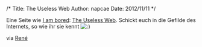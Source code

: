 /*
Title: The Useless Web
Author: napcae
Date: 2012/11/11
*/

Eine Seite wie [I am bored][1]: [The Useless Web][2]. Schickt euch in die Gefilde des Internets, so wie ihr sie kennt <img src='http://198.211.112.164/wp-includes/images/smilies/icon_smile.gif' alt=':)' class='wp-smiley' /> 

via [René][3]

 [1]: http://www.i-am-bored.com
 [2]: http://www.theuselessweb.com/?utm_source=feedburner&utm_medium=feed&utm_campaign=Feed%3A+NerdcoreRSS2+%28Crackajack%29
 [3]: http://www.crackajack.de/2012/11/09/the-useless-web/